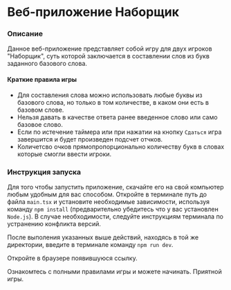 # Веб-приложение Наборщик
### Описание
 Данное веб-приложение представляет собой игру для двух игроков "Наборщик", суть которой заключается в составлении слов из букв заданного базового слова. 
#### Краткие правила игры
 * Для составления слова можно использовать любые буквы из базового слова, но только в том количестве, в каком они есть в базовом слове. 
 * Нельзя давать в качестве ответа ранее введенное слово или само базовое слово.
 * Если по истечение таймера или при нажатии на кнопку ```Сдаться``` игра завершится и будет произведен подсчет отчков.
 * Количетсво очков прямопропорционально количеству букв в словах которые смогли ввести игроки.

### Инструкция запуска
 Для того чтобы запустить приложение, скачайте его на свой компьютер любым удобным для вас способом. Откройте в терминале путь до файла ```main.tsx``` и установите необходимые зависимости, используя команду ```npm install``` (предварительно убедитесь что у вас установлен ```Node.js```). В случае необходимости, следуйте инструкциям терминала по устранению конфликта версий.

 После выполения указанных выше действий, находясь в той же директории, введите в терминале команду ```npm run dev```. 

 Откройте в браузере появившуюся ссылку.

 Ознакомтесь с полными правилами игры и можете начинать. Приятной игры.
